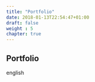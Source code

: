 ```yaml
---
title: "Portfolio"
date: 2018-01-13T22:54:47+01:00
draft: false
weight : 5
chapter: true
---
```

## Portfolio
english
